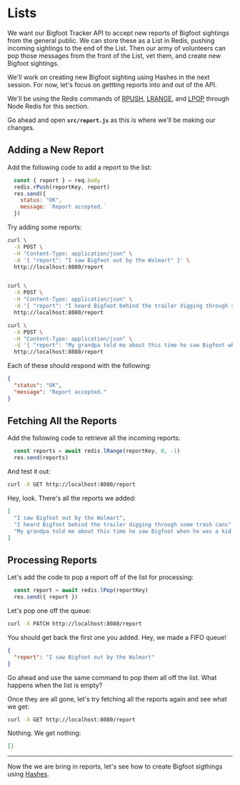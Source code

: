 # Lists #

We want our Bigfoot Tracker API to accept new reports of Bigfoot sightings from the general public. We can store these as a List in Redis, pushing incoming sightings to the end of the List. Then our army of volunteers can pop those messages from the front of the List, vet them, and create new Bigfoot sightings.

We'll work on creating new Bigfoot sighting using Hashes in the next session. For now, let's focus on gettting reports into and out of the API.

We'll be using the Redis commands of [RPUSH](https://redis.io/commands/rpush/), [LRANGE](https://redis.io/commands/lrange/), and [LPOP](https://redis.io/commands/lpop/) through Node Redis for this section.

Go ahead and open **`src/report.js`** as this is where we'll be making our changes.

## Adding a New Report ##

Add the following code to add a report to the list:

```javascript
  const { report } = req.body
  redis.rPush(reportKey, report)
  res.send({
    status: "OK",
    message: `Report accepted.`
  })
```

Try adding some reports:

```bash
curl \
  -X POST \
  -H "Content-Type: application/json" \
  -d '{ "report": "I saw Bigfoot out by the Walmart" }' \
  http://localhost:8080/report


curl \
  -X POST \
  -H "Content-Type: application/json" \
  -d '{ "report": "I heard Bigfoot behind the trailer digging through some trash cans" }' \
  http://localhost:8080/report

curl \
  -X POST \
  -H "Content-Type: application/json" \
  -d '{ "report": "My grandpa told me about this time he saw Bigfoot when he was a kid in Kentucky" }' \
  http://localhost:8080/report
```

Each of these should respond with the following:

```json
{
  "status": "OK",
  "message": "Report accepted."
}
```

## Fetching All the Reports ##

Add the following code to retrieve all the incoming reports:

```javascript
  const reports = await redis.lRange(reportKey, 0, -1)
  res.send(reports)
```

And test it out:

```bash
curl -X GET http://localhost:8080/report
```

Hey, look. There's all the reports we added:

```json
[
  "I saw Bigfoot out by the Walmart",
  "I heard Bigfoot behind the trailer digging through some trash cans",
  "My grandpa told me about this time he saw Bigfoot when he was a kid in Kentucky"
]
```

## Processing Reports

Let's add the code to pop a report off of the list for processing:

```javascript
  const report = await redis.lPop(reportKey)
  res.send({ report })
```

Let's pop one off the queue:

```bash
curl -X PATCH http://localhost:8080/report
```

You should get back the first one you added. Hey, we made a FIFO queue!

```json
{
  "report": "I saw Bigfoot out by the Walmart"
}
```

Go ahead and use the same command to pop them all off the list. What happens when the list is empty?

Once they are all gone, let's try fetching all the reports again and see what we get:

```bash
curl -X GET http://localhost:8080/report
```

Nothing. We get nothing:
```json
[]
```

----------------------------------------

Now the we are bring in reports, let's see how to create Bigfoot sigthings using [Hashes](12-NODE-REDIS-HASHES.md).
